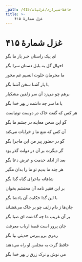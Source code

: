 ```yaml
---
_path: /حافظ-شیرازی/غزلیات/415
title: >-
    غزل شمارهٔ ۴۱۵
---
```

# غزل شمارهٔ ۴۱۵

<div class="b" id="bn1"><div class="m1"><p>ای پیک راستان خبر یار ما بگو</p></div>
<div class="m2"><p>احوال گل به بلبل دستان سرا بگو</p></div></div>
<div class="b" id="bn2"><div class="m1"><p>ما محرمان خلوت انسیم غم مخور</p></div>
<div class="m2"><p>با یار آشنا سخن آشنا بگو</p></div></div>
<div class="b" id="bn3"><div class="m1"><p>برهم چو می‌زد آن سر زلفین مشکبار</p></div>
<div class="m2"><p>با ما سر چه داشت ز بهر خدا بگو</p></div></div>
<div class="b" id="bn4"><div class="m1"><p>هر کس که گفت خاک در دوست توتیاست</p></div>
<div class="m2"><p>گو این سخن معاینه در چشم ما بگو</p></div></div>
<div class="b" id="bn5"><div class="m1"><p>آن کس که منع ما ز خرابات می‌کند</p></div>
<div class="m2"><p>گو در حضور پیر من این ماجرا بگو</p></div></div>
<div class="b" id="bn6"><div class="m1"><p>گر دیگرت بر آن در دولت گذر بود</p></div>
<div class="m2"><p>بعد از ادای خدمت و عرض دعا بگو</p></div></div>
<div class="b" id="bn7"><div class="m1"><p>هر چند ما بدیم تو ما را بدان مگیر</p></div>
<div class="m2"><p>شاهانه ماجرای گناه گدا بگو</p></div></div>
<div class="b" id="bn8"><div class="m1"><p>بر این فقیر نامه آن محتشم بخوان</p></div>
<div class="m2"><p>با این گدا حکایت آن پادشا بگو</p></div></div>
<div class="b" id="bn9"><div class="m1"><p>جان‌ها ز دام زلف چو بر خاک می‌فشاند</p></div>
<div class="m2"><p>بر آن غریب ما چه گذشت ای صبا بگو</p></div></div>
<div class="b" id="bn10"><div class="m1"><p>جان پرور است قصهٔ ارباب معرفت</p></div>
<div class="m2"><p>رمزی برو بپرس حدیثی بیا بگو</p></div></div>
<div class="b" id="bn11"><div class="m1"><p>حافظ گرت به مجلس او راه می‌دهند</p></div>
<div class="m2"><p>می نوش و ترک زرق ز بهر خدا بگو</p></div></div>
